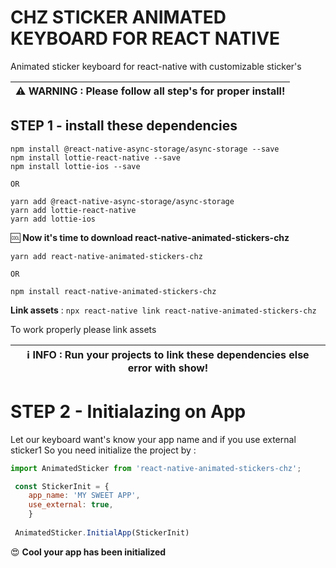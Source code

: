 # CHZ STICKER ANIMATED KEYBOARD FOR REACT NATIVE
Animated sticker keyboard for react-native with customizable sticker's

| :warning: **WARNING** : Please follow all step's for proper install! |
| --- |

## STEP 1 - install these dependencies

```
npm install @react-native-async-storage/async-storage --save
npm install lottie-react-native --save
npm install lottie-ios --save

OR

yarn add @react-native-async-storage/async-storage
yarn add lottie-react-native
yarn add lottie-ios

```
:cool: **Now it's time to download react-native-animated-stickers-chz**

```
yarn add react-native-animated-stickers-chz

OR

npm install react-native-animated-stickers-chz
```
**Link assets** : ```npx react-native link react-native-animated-stickers-chz```

To work properly please link assets

| ℹ️ **INFO** : Run your projects to link these dependencies else error with show! |
| --- |

# STEP 2 - Initialazing on App

Let our keyboard want's know your app name and if you use external sticker1
So you need initialize the project by :

```javascript
import AnimatedSticker from 'react-native-animated-stickers-chz';

 const StickerInit = {
    app_name: 'MY SWEET APP',
    use_external: true,
    }
    
 AnimatedSticker.InitialApp(StickerInit)

```
😍 **Cool your app has been initialized**
